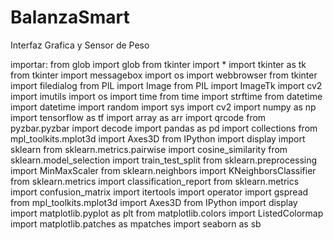 # BalanzaSmart
Interfaz Grafica y Sensor de Peso

importar:
from glob import glob
from tkinter import *
import tkinter as tk
from tkinter import messagebox
import os
import webbrowser
from tkinter import filedialog
from PIL import Image
from PIL import ImageTk
import cv2
import imutils
import os
import time
from time import   strftime
from datetime import datetime
import random
import sys
import cv2
import numpy as np
import tensorflow as tf
import array as arr
import qrcode
from pyzbar.pyzbar import decode
import pandas as pd
import collections
from mpl_toolkits.mplot3d import Axes3D
from IPython import display
import sklearn
from sklearn.metrics.pairwise import cosine_similarity
from sklearn.model_selection import train_test_split
from sklearn.preprocessing import MinMaxScaler
from sklearn.neighbors import KNeighborsClassifier
from sklearn.metrics import classification_report
from sklearn.metrics import confusion_matrix
import itertools
import operator
import gspread
from mpl_toolkits.mplot3d import Axes3D
from IPython import display
import matplotlib.pyplot as plt
from matplotlib.colors import ListedColormap
import matplotlib.patches as mpatches
import seaborn as sb

